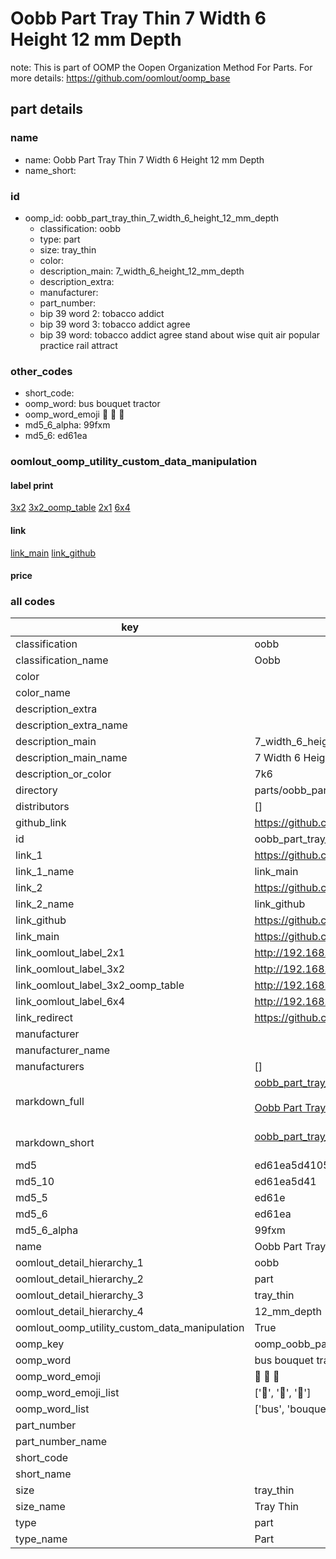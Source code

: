 # Oobb Part Tray Thin 7 Width 6 Height 12 mm Depth  

note: This is part of OOMP the Oopen Organization Method For Parts. For more details: https://github.com/oomlout/oomp_base

##  part details
  







### name
* name: Oobb Part Tray Thin 7 Width 6 Height 12 mm Depth
* name_short: 
### id
* oomp_id: oobb_part_tray_thin_7_width_6_height_12_mm_depth
  * classification: oobb
  * type: part
  * size: tray_thin
  * color: 
  * description_main: 7_width_6_height_12_mm_depth
  * description_extra: 
  * manufacturer: 
  * part_number: 
  * bip 39 word 2: tobacco addict
  * bip 39 word 3: tobacco addict agree
  * bip 39 word: tobacco addict agree stand about wise quit air popular practice rail attract

### other_codes
* short_code: 
* oomp_word: bus bouquet tractor
* oomp_word_emoji :bus: :bouquet: :tractor:
* md5_6_alpha: 99fxm
* md5_6: ed61ea






### oomlout_oomp_utility_custom_data_manipulation
#### label print
[3x2](http://192.168.1.245:1112/?label=oomp%2099fxm)
[3x2_oomp_table](http://192.168.1.108:1112/?label=oomp%2099fxm)
[2x1](http://192.168.1.242:1112/?label=oomp%2099fxm)
[6x4](http://192.168.1.55:1112/?label=oomp%2099fxm)    

#### link

[link_main](https://github.com/oomlout/oomlout_oomp_version_1_messy/tree/main/parts/oobb_part_tray_thin_7_width_6_height_12_mm_depth) [link_github](https://github.com/oomlout/oomlout_oomp_version_1_messy/tree/main/parts/oobb_part_tray_thin_7_width_6_height_12_mm_depth)                             

#### price







### all codes 
| key | value |  
| --- | --- |  
| classification | oobb |  
| classification_name | Oobb |  
| color |  |  
| color_name |  |  
| description_extra |  |  
| description_extra_name |  |  
| description_main | 7_width_6_height_12_mm_depth |  
| description_main_name | 7 Width 6 Height 12 mm Depth |  
| description_or_color | 7k6 |  
| directory | parts/oobb_part_tray_thin_7_width_6_height_12_mm_depth |  
| distributors | [] |  
| github_link | https://github.com/oomlout/oomlout_oomp_part_src/tree/main/parts/oobb_part_tray_thin_7_width_6_height_12_mm_depth |  
| id | oobb_part_tray_thin_7_width_6_height_12_mm_depth |  
| link_1 | https://github.com/oomlout/oomlout_oomp_version_1_messy/tree/main/parts/oobb_part_tray_thin_7_width_6_height_12_mm_depth |  
| link_1_name | link_main |  
| link_2 | https://github.com/oomlout/oomlout_oomp_version_1_messy/tree/main/parts/oobb_part_tray_thin_7_width_6_height_12_mm_depth |  
| link_2_name | link_github |  
| link_github | https://github.com/oomlout/oomlout_oomp_version_1_messy/tree/main/parts/oobb_part_tray_thin_7_width_6_height_12_mm_depth |  
| link_main | https://github.com/oomlout/oomlout_oomp_version_1_messy/tree/main/parts/oobb_part_tray_thin_7_width_6_height_12_mm_depth |  
| link_oomlout_label_2x1 | http://192.168.1.242:1112/?label=oomp%2099fxm |  
| link_oomlout_label_3x2 | http://192.168.1.245:1112/?label=oomp%2099fxm |  
| link_oomlout_label_3x2_oomp_table | http://192.168.1.108:1112/?label=oomp%2099fxm |  
| link_oomlout_label_6x4 | http://192.168.1.55:1112/?label=oomp%2099fxm |  
| link_redirect | https://github.com/oomlout/oomlout_oomp_version_1_messy/tree/main/parts/oobb_part_tray_thin_7_width_6_height_12_mm_depth |  
| manufacturer |  |  
| manufacturer_name |  |  
| manufacturers | [] |  
| markdown_full | [oobb_part_tray_thin_7_width_6_height_12_mm_depth](none)<br>[](none)<br>[Oobb Part Tray Thin 7 Width 6 Height 12 Mm Depth](none)<br><br> |  
| markdown_short | [oobb_part_tray_thin_7_width_6_height_12_mm_depth](none)<br><br> |  
| md5 | ed61ea5d410575fbf1803d480a00d719 |  
| md5_10 | ed61ea5d41 |  
| md5_5 | ed61e |  
| md5_6 | ed61ea |  
| md5_6_alpha | 99fxm |  
| name | Oobb Part Tray Thin 7 Width 6 Height 12 mm Depth |  
| oomlout_detail_hierarchy_1 | oobb |  
| oomlout_detail_hierarchy_2 | part |  
| oomlout_detail_hierarchy_3 | tray_thin |  
| oomlout_detail_hierarchy_4 | 12_mm_depth |  
| oomlout_oomp_utility_custom_data_manipulation | True |  
| oomp_key | oomp_oobb_part_tray_thin_7_width_6_height_12_mm_depth |  
| oomp_word | bus bouquet tractor |  
| oomp_word_emoji | :bus: :bouquet: :tractor: |  
| oomp_word_emoji_list | [':bus:', ':bouquet:', ':tractor:'] |  
| oomp_word_list | ['bus', 'bouquet', 'tractor'] |  
| part_number |  |  
| part_number_name |  |  
| short_code |  |  
| short_name |  |  
| size | tray_thin |  
| size_name | Tray Thin |  
| type | part |  
| type_name | Part |  
